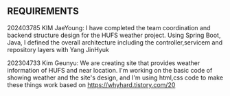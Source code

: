 ## **REQUIREMENTS**

202403785 KIM JaeYoung: I have completed the team coordination and backend structure design for the HUFS weather project. Using Spring Boot, Java, I defined the overall architecture including the controller,servicem and repository layers with Yang JinHyuk

202304733 Kim Geunyu: We are creating site that provides weather information of HUFS and near location.
I'm working on the basic code of showing weather and the site's design, and I'm using html,css code to make these things work based on https://whyhard.tistory.com/20